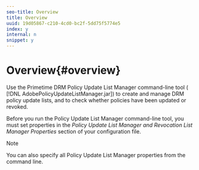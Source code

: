 ```yaml
---
seo-title: Overview
title: Overview
uuid: 19d05867-c210-4cd0-bc2f-5dd75f5774e5
index: y
internal: n
snippet: y
---
```


# Overview{#overview}

Use the Primetime DRM Policy Update List Manager command-line tool ( [!DNL AdobePolicyUpdateListManager.jar]) to create and manage DRM policy update lists, and to check whether policies have been updated or revoked.

Before you run the Policy Update List Manager command-line tool, you must set properties in the *Policy Update List Manager and Revocation List Manager Properties* section of your configuration file. 

>[!NOTE]
>
>You can also specify all Policy Update List Manager properties from the command line.


